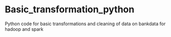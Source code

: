 # Basic_transformation_python
Python code for basic transformations and cleaning of data on bankdata for hadoop and spark 
